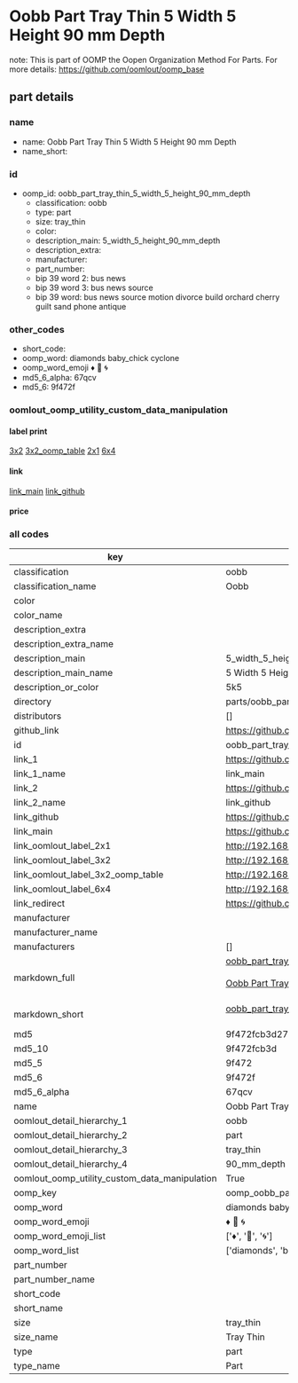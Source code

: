 # Oobb Part Tray Thin 5 Width 5 Height 90 mm Depth  

note: This is part of OOMP the Oopen Organization Method For Parts. For more details: https://github.com/oomlout/oomp_base

##  part details
  







### name
* name: Oobb Part Tray Thin 5 Width 5 Height 90 mm Depth
* name_short: 
### id
* oomp_id: oobb_part_tray_thin_5_width_5_height_90_mm_depth
  * classification: oobb
  * type: part
  * size: tray_thin
  * color: 
  * description_main: 5_width_5_height_90_mm_depth
  * description_extra: 
  * manufacturer: 
  * part_number: 
  * bip 39 word 2: bus news
  * bip 39 word 3: bus news source
  * bip 39 word: bus news source motion divorce build orchard cherry guilt sand phone antique

### other_codes
* short_code: 
* oomp_word: diamonds baby_chick cyclone
* oomp_word_emoji :diamonds: :baby_chick: :cyclone:
* md5_6_alpha: 67qcv
* md5_6: 9f472f






### oomlout_oomp_utility_custom_data_manipulation
#### label print
[3x2](http://192.168.1.245:1112/?label=oomp%2067qcv)
[3x2_oomp_table](http://192.168.1.108:1112/?label=oomp%2067qcv)
[2x1](http://192.168.1.242:1112/?label=oomp%2067qcv)
[6x4](http://192.168.1.55:1112/?label=oomp%2067qcv)    

#### link

[link_main](https://github.com/oomlout/oomlout_oomp_version_1_messy/tree/main/parts/oobb_part_tray_thin_5_width_5_height_90_mm_depth) [link_github](https://github.com/oomlout/oomlout_oomp_version_1_messy/tree/main/parts/oobb_part_tray_thin_5_width_5_height_90_mm_depth)                             

#### price







### all codes 
| key | value |  
| --- | --- |  
| classification | oobb |  
| classification_name | Oobb |  
| color |  |  
| color_name |  |  
| description_extra |  |  
| description_extra_name |  |  
| description_main | 5_width_5_height_90_mm_depth |  
| description_main_name | 5 Width 5 Height 90 mm Depth |  
| description_or_color | 5k5 |  
| directory | parts/oobb_part_tray_thin_5_width_5_height_90_mm_depth |  
| distributors | [] |  
| github_link | https://github.com/oomlout/oomlout_oomp_part_src/tree/main/parts/oobb_part_tray_thin_5_width_5_height_90_mm_depth |  
| id | oobb_part_tray_thin_5_width_5_height_90_mm_depth |  
| link_1 | https://github.com/oomlout/oomlout_oomp_version_1_messy/tree/main/parts/oobb_part_tray_thin_5_width_5_height_90_mm_depth |  
| link_1_name | link_main |  
| link_2 | https://github.com/oomlout/oomlout_oomp_version_1_messy/tree/main/parts/oobb_part_tray_thin_5_width_5_height_90_mm_depth |  
| link_2_name | link_github |  
| link_github | https://github.com/oomlout/oomlout_oomp_version_1_messy/tree/main/parts/oobb_part_tray_thin_5_width_5_height_90_mm_depth |  
| link_main | https://github.com/oomlout/oomlout_oomp_version_1_messy/tree/main/parts/oobb_part_tray_thin_5_width_5_height_90_mm_depth |  
| link_oomlout_label_2x1 | http://192.168.1.242:1112/?label=oomp%2067qcv |  
| link_oomlout_label_3x2 | http://192.168.1.245:1112/?label=oomp%2067qcv |  
| link_oomlout_label_3x2_oomp_table | http://192.168.1.108:1112/?label=oomp%2067qcv |  
| link_oomlout_label_6x4 | http://192.168.1.55:1112/?label=oomp%2067qcv |  
| link_redirect | https://github.com/oomlout/oomlout_oomp_version_1_messy/tree/main/parts/oobb_part_tray_thin_5_width_5_height_90_mm_depth |  
| manufacturer |  |  
| manufacturer_name |  |  
| manufacturers | [] |  
| markdown_full | [oobb_part_tray_thin_5_width_5_height_90_mm_depth](none)<br>[](none)<br>[Oobb Part Tray Thin 5 Width 5 Height 90 Mm Depth](none)<br><br> |  
| markdown_short | [oobb_part_tray_thin_5_width_5_height_90_mm_depth](none)<br><br> |  
| md5 | 9f472fcb3d27738077200905a02548f7 |  
| md5_10 | 9f472fcb3d |  
| md5_5 | 9f472 |  
| md5_6 | 9f472f |  
| md5_6_alpha | 67qcv |  
| name | Oobb Part Tray Thin 5 Width 5 Height 90 mm Depth |  
| oomlout_detail_hierarchy_1 | oobb |  
| oomlout_detail_hierarchy_2 | part |  
| oomlout_detail_hierarchy_3 | tray_thin |  
| oomlout_detail_hierarchy_4 | 90_mm_depth |  
| oomlout_oomp_utility_custom_data_manipulation | True |  
| oomp_key | oomp_oobb_part_tray_thin_5_width_5_height_90_mm_depth |  
| oomp_word | diamonds baby_chick cyclone |  
| oomp_word_emoji | :diamonds: :baby_chick: :cyclone: |  
| oomp_word_emoji_list | [':diamonds:', ':baby_chick:', ':cyclone:'] |  
| oomp_word_list | ['diamonds', 'baby_chick', 'cyclone'] |  
| part_number |  |  
| part_number_name |  |  
| short_code |  |  
| short_name |  |  
| size | tray_thin |  
| size_name | Tray Thin |  
| type | part |  
| type_name | Part |  
